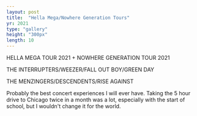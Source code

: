 ```yaml
---
layout: post
title:  "Hella Mega/Nowhere Generation Tours"
yr: 2021
type: "gallery"
height: "300px"
length: 10
---
```


HELLA MEGA TOUR 2021 + NOWHERE GENERATION TOUR 2021

THE INTERRUPTERS/WEEZER/FALL OUT BOY/GREEN DAY

THE MENZINGERS/DESCENDENTS/RISE AGAINST

Probably the best concert experiences I will ever have. Taking the 5 hour drive to Chicago twice in a month was a lot, especially with the start of school, but I wouldn't change it for the world.<!--more-->